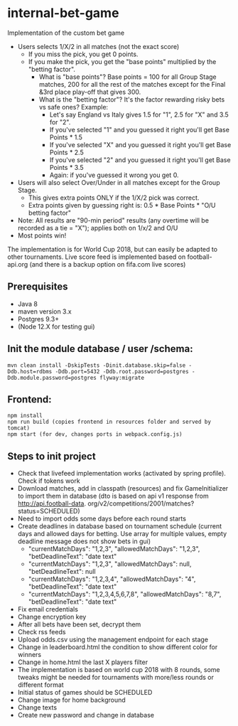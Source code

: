 # internal-bet-game

Implementation of the custom bet game

* Users selects 1/X/2 in all matches (not the exact score)
  * If you miss the pick, you get 0 points.
  * If you make the pick, you get the "base points" multiplied by the "betting factor".
    * What is "base points"? Base points = 100 for all Group Stage matches, 200 for all the rest of the matches except for the Final &3rd place play-off that gives 300.
    * What is the "betting factor"? It's the factor rewarding risky bets vs safe ones? Example:
      * Let's say England vs Italy gives 1.5 for "1", 2.5 for "X" and 3.5 for "2".
      * If you've selected "1" and you guessed it right you'll get Base Points * 1.5
      * If you've selected "X" and you guessed it right you'll get Base Points * 2.5
      * If you've selected "2" and you guessed it right you'll get Base Points * 3.5
      * Again: if you've guessed it wrong you get 0.
* Users will also select Over/Under in all matches except for the Group Stage.
  * This gives extra points ONLY if the 1/X/2 pick was correct.
  * Extra points given by guessing right is: 0.5 * Base Points * "O/U betting factor"
* Note: All results are "90-min period" results (any overtime will be recorded as a tie = "X"); applies both on 1/x/2 and O/U
* Most points win!

The implementation is for World Cup 2018, but can easily be adapted to other tournaments. Live score 
feed is implemented based on football-api.org (and there is a backup option on fifa.com live scores)

## Prerequisites

* Java 8
* maven version 3.x
* Postgres 9.3+
* (Node 12.X for testing gui)

## Init the module database / user /schema:

    mvn clean install -DskipTests -Dinit.database.skip=false -Ddb.host=rdbms -Ddb.port=5432 -Ddb.root.password=postgres -Ddb.module.password=postgres flyway:migrate

## Frontend:

    npm install
    npm run build (copies frontend in resources folder and served by tomcat)
    npm start (for dev, changes ports in webpack.config.js)

## Steps to init project

* Check that livefeed implementation works (activated by spring profile). Check if tokens work
* Download matches, add in classpath (resources) and fix GameInitializer 
  to import them in database  (dto is based on api v1 response from http://api.football-data.
  org/v2/competitions/2001/matches?status=SCHEDULED)
* Need to import odds some days before each round starts 
* Create deadlines in database based on tournament schedule (current days and allowed days for betting. Use 
  array for multiple values, empty deadline message does not show bets in gui)
  * "currentMatchDays": "1,2,3", "allowedMatchDays": "1,2,3", "betDeadlineText": "date text"  
  * "currentMatchDays": "1,2,3", "allowedMatchDays": null, "betDeadlineText": null
  * "currentMatchDays": "1,2,3,4", "allowedMatchDays": "4", "betDeadlineText": "date text"
  * "currentMatchDays": "1,2,3,4,5,6,7,8", "allowedMatchDays": "8,7", "betDeadlineText": "date text"
* Fix email credentials
* Change encryption key  
* After all bets have been set, decrypt them
* Check rss feeds
* Upload odds.csv using the management endpoint for each stage
* Change in leaderboard.html the condition to show different color for winners
* Change in home.html the last X players filter
* The implementation is based on world cup 2018 with 8 rounds, some tweaks 
might be needed for tournaments with more/less rounds or different format
* Initial status of games should be SCHEDULED
* Change image for home background
* Change texts 
* Create new password and change in database